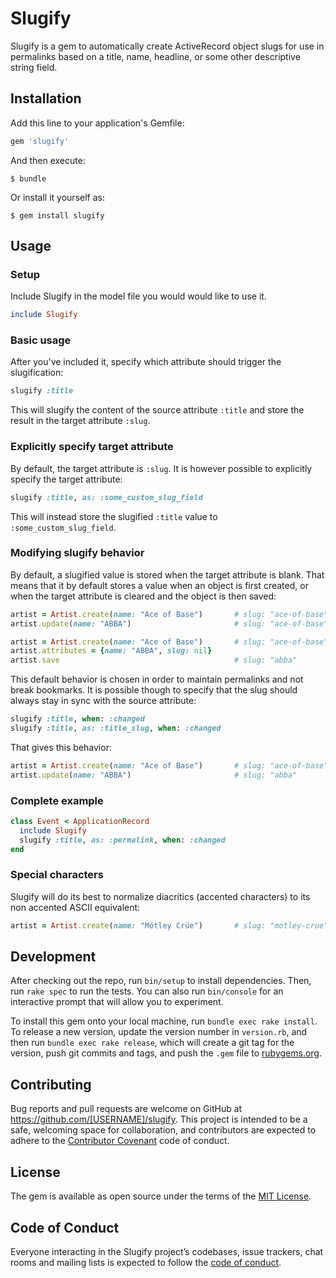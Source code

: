 # Slugify

Slugify is a gem to automatically create ActiveRecord object slugs for use in permalinks based on a title, name, headline, or some other descriptive string field.

## Installation

Add this line to your application's Gemfile:

```ruby
gem 'slugify'
```

And then execute:

    $ bundle

Or install it yourself as:

    $ gem install slugify

## Usage

### Setup

Include Slugify in the model file you would would like to use it.

```ruby
include Slugify
```

### Basic usage

After you've included it, specify which attribute should trigger the slugification:

```ruby
slugify :title
```

This will slugify the content of the source attribute `:title` and store the result in the target attribute `:slug`. 

### Explicitly specify target attribute

By default, the target attribute is `:slug`. It is however possible to explicitly specify the target attribute:

```ruby
slugify :title, as: :some_custom_slug_field
```

This will instead store the slugified `:title` value to `:some_custom_slug_field`.

### Modifying slugify behavior

By default, a slugified value is stored when the target attribute is blank. That means that it by default stores a value when an object is first created, or when the target attribute is cleared and the object is then saved:

```ruby
artist = Artist.create(name: "Ace of Base")       # slug: "ace-of-base"
artist.update(name: "ABBA")                       # slug: "ace-of-base" (still)

artist = Artist.create(name: "Ace of Base")       # slug: "ace-of-base"
artist.attributes = {name: "ABBA", slug: nil}
artist.save                                       # slug: "abba"
```

This default behavior is chosen in order to maintain permalinks and not break bookmarks. It is possible though to specify that the slug should always stay in sync with the source attribute:

```ruby
slugify :title, when: :changed
slugify :title, as: :title_slug, when: :changed
```

That gives this behavior: 

```ruby
artist = Artist.create(name: "Ace of Base")       # slug: "ace-of-base"
artist.update(name: "ABBA")                       # slug: "abba"
```

### Complete example

```ruby
class Event < ApplicationRecord
  include Slugify
  slugify :title, as: :permalink, when: :changed
end
```

### Special characters

Slugify will do its best to normalize diacritics (accented characters) to its non accented ASCII equivalent:

```ruby
artist = Artist.create(name: "Mötley Crüe")       # slug: "motley-crue"
```

## Development

After checking out the repo, run `bin/setup` to install dependencies. Then, run `rake spec` to run the tests. You can also run `bin/console` for an interactive prompt that will allow you to experiment.

To install this gem onto your local machine, run `bundle exec rake install`. To release a new version, update the version number in `version.rb`, and then run `bundle exec rake release`, which will create a git tag for the version, push git commits and tags, and push the `.gem` file to [rubygems.org](https://rubygems.org).

## Contributing

Bug reports and pull requests are welcome on GitHub at https://github.com/[USERNAME]/slugify. This project is intended to be a safe, welcoming space for collaboration, and contributors are expected to adhere to the [Contributor Covenant](http://contributor-covenant.org) code of conduct.

## License

The gem is available as open source under the terms of the [MIT License](https://opensource.org/licenses/MIT).

## Code of Conduct

Everyone interacting in the Slugify project’s codebases, issue trackers, chat rooms and mailing lists is expected to follow the [code of conduct](https://github.com/arcticleo/slugify/blob/master/CODE_OF_CONDUCT.md).
